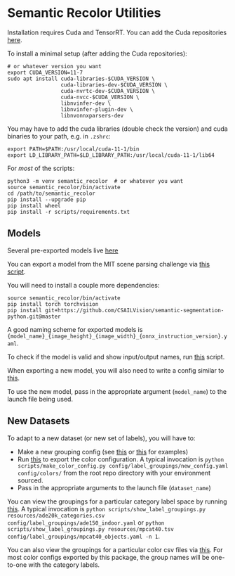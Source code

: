 # Semantic Recolor Utilities

Installation requires Cuda and TensorRT. You can add the Cuda repositories [here](https://developer.nvidia.com/cuda-downloads).

To install a minimal setup (after adding the Cuda repositories):
```
# or whatever version you want
export CUDA_VERSION=11-7
sudo apt install cuda-libraries-$CUDA_VERSION \
                 cuda-libraries-dev-$CUDA_VERSION \
                 cuda-nvrtc-dev-$CUDA_VERSION \
                 cuda-nvcc-$CUDA_VERSION \
                 libnvinfer-dev \
                 libnvinfer-plugin-dev \
                 libnvonnxparsers-dev
```

You may have to add the cuda libraries (double check the version) and cuda binaries to your path, e.g. in `.zshrc`:
```
export PATH=$PATH:/usr/local/cuda-11-1/bin
export LD_LIBRARY_PATH=$LD_LIBRARY_PATH:/usr/local/cuda-11-1/lib64
```

For *most* of the scripts:

```
python3 -m venv semantic_recolor  # or whatever you want
source semantic_recolor/bin/activate
cd /path/to/semantic_recolor
pip install --upgrade pip
pip install wheel
pip install -r scripts/requirements.txt
```

## Models

Several pre-exported models live [here](https://drive.google.com/drive/folders/1GrmgFDFCssDxKe_Nyx8PPTK1pRMA0gEO?usp=sharing)

You can export a model from the MIT scene parsing challenge via [this script](scripts/export_onnx_model.py).

You will need to install a couple more dependencies:
```
source semantic_recolor/bin/activate
pip install torch torchvision
pip install git+https://github.com/CSAILVision/semantic-segmentation-python.git@master
```

A good naming scheme for exported models is `{model_name}_{image_height}_{image_width}_{onnx_instruction_version}.yaml`.

To check if the model is valid and show input/output names, run [this](scripts/check_onnx_model.py) script.

When exporting a new model, you will also need to write a config similar to [this](config/hrnetv2_360_640_v12.yaml).

To use the new model, pass in the appropriate argument (`model_name`) to the launch file being used.

## New Datasets

To adapt to a new dataset (or new set of labels), you will have to:

  - Make a new grouping config (see [this](config/label_groupings/ade150_outdoor.yaml) or [this](config/label_groupings/ade150_indoor.yaml) for examples)
  - Run [this](scripts/make_color_config.py) to export the color configuration. A typical invocation is `python scripts/make_color_config.py config/label_groupings/new_config.yaml config/colors/` from the root repo directory with your environment sourced.
  - Pass in the appropriate arguments to the launch file (`dataset_name`)

You can view the groupings for a particular category label space by running [this](scripts/show_label_groupings.py).
A typical invocation is `python scripts/show_label_groupings.py resources/ade20k_categories.csv config/label_groupings/ade150_indoor.yaml` or `python scripts/show_label_groupings.py resources/mpcat40.tsv config/label_groupings/mpcat40_objects.yaml -n 1`.

You can also view the groupings for a particular color csv files via [this](scripts/show_csv_groupings.py).
For most color configs exported by this package, the group names will be one-to-one with the category labels.
